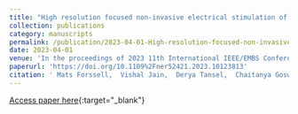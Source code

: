 ```yaml
---
title: "High resolution focused non-invasive electrical stimulation of motor cortex in rodent model"
collection: publications
category: manuscripts
permalink: /publication/2023-04-01-High-resolution-focused-non-invasive-electrical-stimulation-of-motor-cortex-in-rodent-model
date: 2023-04-01
venue: 'In the proceedings of 2023 11th International IEEE/EMBS Conference on Neural Engineering (NER)'
paperurl: 'https://doi.org/10.1109%2Fner52421.2023.10123813'
citation: ' Mats Forssell,  Vishal Jain,  Derya Tansel,  Chaitanya Goswami,  Gary Fedder,  Pulkit Grover,  Maysamreza Chamanzar, &quot;High resolution focused non-invasive electrical stimulation of motor cortex in rodent model.&quot; In the proceedings of 2023 11th International IEEE/EMBS Conference on Neural Engineering (NER), 2023.'
---
```

[Access paper here](https://doi.org/10.1109%2Fner52421.2023.10123813){:target="_blank"}
